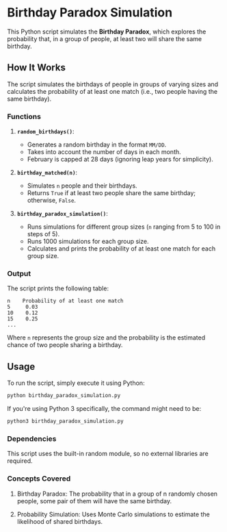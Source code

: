 # Birthday Paradox Simulation

This Python script simulates the **Birthday Paradox**, which explores the probability that, in a group of people, at least two will share the same birthday.

## How It Works

The script simulates the birthdays of people in groups of varying sizes and calculates the probability of at least one match (i.e., two people having the same birthday).

### Functions

1. **`random_birthdays()`**:
   - Generates a random birthday in the format `MM/DD`.
   - Takes into account the number of days in each month.
   - February is capped at 28 days (ignoring leap years for simplicity).

2. **`birthday_matched(n)`**:
   - Simulates `n` people and their birthdays.
   - Returns `True` if at least two people share the same birthday; otherwise, `False`.

3. **`birthday_paradox_simulation()`**:
   - Runs simulations for different group sizes (`n` ranging from 5 to 100 in steps of 5).
   - Runs 1000 simulations for each group size.
   - Calculates and prints the probability of at least one match for each group size.

### Output

The script prints the following table:

```
n    Probability of at least one match 
5     0.03 
10    0.12 
15    0.25 
...
```

Where `n` represents the group size and the probability is the estimated chance of two people sharing a birthday.

## Usage

To run the script, simply execute it using Python:

```bash
python birthday_paradox_simulation.py
```

If you're using Python 3 specifically, the command might need to be:

```bash
python3 birthday_paradox_simulation.py
```

### Dependencies

This script uses the built-in random module, so no external libraries are required.

### Concepts Covered

1. Birthday Paradox: The probability that in a group of n randomly chosen people, some pair of them will have the same birthday.
  
2. Probability Simulation: Uses Monte Carlo simulations to estimate the likelihood of shared birthdays.
